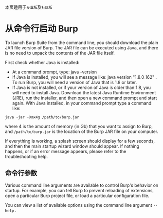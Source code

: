 本页适用于`专业版`及`社区版`

# 从命令行启动 Burp
To launch Burp Suite from the command line, you should download the plain JAR file version of Burp. The JAR file can be executed using Java, and there is no need to unpack the contents of the JAR file itself.

First check whether Java is installed:

* At a command prompt, type: java -version
* If Java is installed, you will see a message like: java version "1.8.0_162" . To run Burp, you will need a version of Java that is 1.8 or later.
* If Java is not installed, or if your version of Java is older than 1.8, you will need to install Java. Download the latest Java Runtime Environment (JRE), run the installer, and then open a new command prompt and start again.
With Java installed, in your command prompt type a command like:

```shell
java -jar -Xmx4g /path/to/burp.jar
```

where 4 is the amount of memory (in Gb) that you want to assign to Burp, and `/path/to/burp.jar` is the location of the Burp JAR file on your computer.

If everything is working, a splash screen should display for a few seconds, and then the main startup wizard window should appear. If nothing happens, or if an error message appears, please refer to the troubleshooting help.

## 命令行参数
Various command line arguments are available to control Burp's behavior on startup. For example, you can tell Burp to prevent reloading of extensions, open a particular Burp project file, or load a particular configuration file.

You can view a list of available options using the command line argument `--help` .